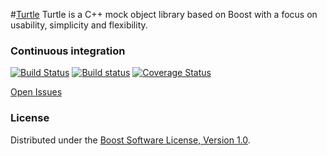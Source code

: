 #[Turtle](http://turtle.sourceforge.net)
Turtle is a C++ mock object library based on Boost with a focus on usability, simplicity and flexibility.

### Continuous integration

[![Build Status](https://travis-ci.org/mat007/turtle.svg)](https://travis-ci.org/mat007/turtle)
[![Build status](https://ci.appveyor.com/api/projects/status/459hvqkb5rts4hw7?svg=true)](https://ci.appveyor.com/project/mat007/turtle)
[![Coverage Status](https://coveralls.io/repos/mat007/turtle/badge.png)](https://coveralls.io/r/mat007/turtle)

[Open Issues](https://sourceforge.net/p/turtle/tickets)

### License

Distributed under the [Boost Software License, Version 1.0](http://boost.org/LICENSE_1_0.txt).
